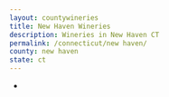 ```yaml
---
layout: countywineries
title: New Haven Wineries
description: Wineries in New Haven CT
permalink: /connecticut/new haven/
county: new haven
state: ct
---
```

-
